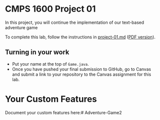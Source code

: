 # CMPS 1600  Project 01

In this project, you will continue the implementation of our text-based adventure game

To complete this lab, follow the instructions in [project-01.md](project-01.md) ([PDF version](project-01.pdf)). 

## Turning in your work
- Put your name at the top of `Game.java`.
- Once you have pushed your final submission to GitHub, go to Canvas and submit a link to your repository to the Canvas assignment for this lab. 

# Your Custom Features

Document your custom features here:# Adventure-Game2
